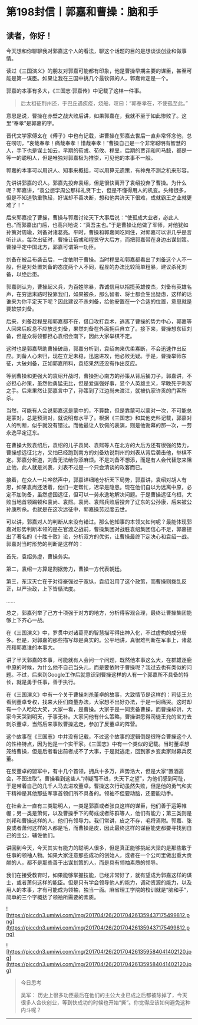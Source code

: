 # 第198封信丨郭嘉和曹操：脑和手

## 读者，你好！

今天想和你聊聊我对郭嘉这个人的看法，聊这个话题的目的是想谈谈创业和做事情。

读过《三国演义》的朋友对郭嘉可能都有印象，他是曹操早期主要的谋臣，甚至可能是第一谋臣。如果让我在三国中挑几个最钦佩的人，郭嘉肯定是一个。

郭嘉的本事有多大，《三国志·郭嘉传》中记载了这样一件事。

> 后太祖征荆州还，于巴丘遇疾疫，烧船，叹曰：“郭奉孝在，不使孤至此。”

意思是说，曹操在赤壁之战大败后讲，如果郭嘉在，我就不至于如此惨败了。这里“奉孝”是郭嘉的字。

晋代文学家傅玄在《傅子》中也有记载，讲曹操在郭嘉去世后一直非常怀念他，总在唠叨，“哀哉奉孝！痛哉奉孝！惜哉奉孝！”曹操自己是一个非常聪明有智慧的人，手下也是谋士如云，早期的荀彧、荀攸、程昱，后期的贾诩和司马懿，都是一等一的聪明人，但是唯独对郭嘉极为推崇，可见他的本事不一般。

郭嘉的本事可以用识人、知事来概括，可以用算无遗策，有神鬼不测之机来形容。

先讲讲郭嘉的识人。郭嘉先投奔袁绍，但是很快离开了袁绍投奔了曹操。为什么呢？郭嘉讲，“袁公想学周公那样礼贤下士，但是不懂得用人的机变。头绪很多，但是不知道孰重孰轻，好谋却不善决断，想和他共济天下很难，成就霸王之业就更难了！”

后来郭嘉投了曹操，曹操与郭嘉讨论天下大事后说：“使孤成大业者，必此人也。”而郭嘉出门后，也高兴地说：“真吾主也。”于是曹操让他做了军师，对他犹如孙策对周瑜，刘备对诸葛亮。平时，曹操和郭嘉同吃同住，对郭嘉可以讲几乎是言听计从，每次出征时，曹操让荀彧和程昱守大后方，而把郭嘉带在身边出谋划策。曹操平定中国北方，郭嘉可谓第一功臣。

刘备在被吕布袭击后，一度依附于曹操。当时程昱和郭嘉都看出了刘备这个人不一般，但是对处置刘备的态度两个人不同，程昱的办法比较简单粗暴，建议杀死刘备，以绝后患。

郭嘉则认为，曹操起义兵，为百姓除暴，靠诚信用以招揽英雄俊杰，刘备有英雄名声，在穷途末路时投靠我们，如果被杀，那么智者、将士都会生出疑虑，这样的话谁来为你平定天下呢？因此建议不杀刘备，给他安置在一个合适的位置，意思就是要软禁刘备。

后来，刘备趁程昱和郭嘉都不在，借口攻打袁术，逃离了曹操的势力中心，郭嘉等人回来后叹息不应放走刘备，果然刘备在外面拥兵自立了。接下来，曹操想东征刘备，但是众将领都担心袁绍会南下，因此大家举棋不定。

这时也是郭嘉帮助曹操破局，郭嘉分析到，袁绍向来优柔寡断，不会迅速作出反应。刘备人心未归，现在立足未稳，迅速进攻，他必败无疑。于是，曹操举师东征，大破刘备，正如郭嘉所料，袁绍果然还没有作出反应。

等到曹操和更强大的袁绍开战时，曹操担心南方的孙策从背后捅刀子。郭嘉讲，不必担心孙策，虽然他勇猛无比，但是爱逞强好事，显个人英雄主义，早晚死于刺客之手。后来果然让郭嘉言中了，孙策到了江边尚未渡江，就被仇家许贡的门客所杀。

当然，可能有人会说郭嘉这是蒙中的，不算数，但是靠蒙可以蒙对一次，不可能总是蒙对，总是预测对，就说明有水平了。根据《三国志》和其他史料记载，郭嘉对人的判断，似乎就没有错过。而他最让人钦佩的表演，则是他谢幕的那一次，一劳永逸平定辽东。

在曹操大败袁绍后，袁绍的儿子袁尚、袁熙等人在北方的大后方还有很强的势力，曹操想远征北方，又怕已经跑到南方的刘备劝说荆州的刘表从背后袭击他，举棋不定。郭嘉分析道，刘备无法给你添麻烦。不是刘备不想添，而是有人会代替您来阻止他，此人就是刘表，刘表不过是一个只会清谈的政客而已。

接着，在众人一片哗然声中，郭嘉详细地分析天下局势，郭嘉讲，袁绍对胡人有恩，如果袁尚还活着，他们一定帮忙，迟早是隐患。现在他们自以为远离中原，必定不加防备，虽然虚国远征，但可以一劳永逸地解决问题。于是曹操远征乌桓，大败当地首领蹋顿和袁尚、袁熙。袁尚、袁熙兵败后投奔了辽东的公孙康，后来被公孙康所杀。也就是在这次远征中，郭嘉操劳过度去世。

可以讲，郭嘉对人的判断从来没有错过。那么他知事的本领又如何呢？最能体现郭嘉对形势判断本领的是在官渡之战前，曹操集团对战胜袁绍集团信心不足，郭嘉提出了著名的《十胜十败》论，分析双方的优劣，让曹操最终下定决心和袁绍一战。郭嘉对当时形势的判断是这样的：

首先，袁绍务虚，曹操务实。

第二，袁绍一方算是割据势力，曹操一方代表朝廷。

第三，东汉灭亡在于对待豪强过于宽纵，袁绍沿用了这个政策，而曹操则拨乱反正，以严治政，上下皆循法度。

……

总之，郭嘉列举了己方十项强于对方的地方，分析得客观合理，最终让曹操集团能够上下齐心一战。

在《三国演义》中，罗贯中对诸葛亮的智慧描写得出神入化，不过虚构的成分居多。但是，对郭嘉的那些描写却是真实的。公平地讲，真很难判断在军事上，诸葛亮和郭嘉谁的本事大。

讲了半天郭嘉的本事，可能就有人会问一个问题，既然他本事这么大，在群雄逐鹿中原的时候，为什么他不自己当头儿，而是要依附于曹操呢？我过去也有类似的问题。不过，后来到Google工作后就意识到曹操这样的人有一个郭嘉所不具备的特长，就是勇于任事，善于执行。

在《三国演义》中有一个关于曹操刺杀董卓的故事，大致情节是这样的：司徒王允看到董卓专权，找来大臣们商量办法，大家想不出好办法，于是一同痛哭。这时却有一个人哈哈大笑，大家一看，是曹操。大家于是一同责备曹操，而曹操却讲，大家今天哭到明天，于事无补。大家问他有什么策略，曹操讲愿得司徒王允的宝刀去刺杀董卓，当然后来事败曹操逃走，参加了反董卓的阵营。

这个故事在《三国志》中并没有记载，不过这个故事的逻辑倒是很符合曹操这个人的性格特点，因为他是一个实干家。《三国志》中有一个类似的记载。当时董卓想笼络曹操，但是后者看出前者成不了大事，于是就逃走，回到家乡变卖家财募兵反董。

在反董卓的盟军中，有十几个首领，拥兵十多万，声势浩大，但是大家“置酒高会，不图进取”。曹操看到这些人“持疑而不进，失天下之望”，为他们感到可耻，于是带着自己的几千人马去进攻董卓。曹操这次行动虽然失败，但是他的勇气和实干精神是其他那些军事首领们所不具备的。领袖不但要动脑，还要能动手。

在社会上一直有三类聪明人，一类是郭嘉或者张良这样的谋臣，他们善于运筹帷幄；另一类是萧何，以及曹操手下的荀彧或者陈群等人，他们有能力；第三类则是刘邦和曹操这样的人，他们有领导力。我们常讲，皮之不存，毛将焉附。郭嘉、张良或者萧何这样的人都是毛，而曹操是皮，因此最终这样的谋臣能吏都要寻找到自己的主公，辅佐他们。

讲回到今天，今天其实有能力的聪明人很多，但是真正能够挑起大梁的是那些敢于任事的领袖人物。如果大家注意那些成功的创始人，或者在一个公司里做出重大贡献的人，都不是那些善于出谋划策的人，而是具有领袖素质的领导。

我们在接受教育时，如果能够掌握技能，已经非常好了，就有望成为郭嘉这样的谋士，或者萧何这样的能臣。但是只有学会领导他人的能力，调动资源的能力，以及用人的本事，才有可能成为领袖，独当一面。麻省理工学院的校训就是“脑和手”，简单的三个字概括了领袖所需要的素质。

![https://piccdn3.umiwi.com/img/201704/26/201704261359437175499812.png](https://piccdn3.umiwi.com/img/201704/26/201704261359437175499812.png)

![https://piccdn3.umiwi.com/img/201704/26/201704261359584041402120.jpg](https://piccdn3.umiwi.com/img/201704/26/201704261359584041402120.jpg)

> 今日思考
> 
> 吴军： 历史上很多功臣最后在他们的主公大业已成之后都被除掉了，今天很多人合伙创业，等到快成功的时候也开始“撕”。你觉得应该如何避免这种内斗呢？

---
